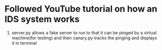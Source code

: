 # Followed YouTube tutorial on how an IDS system works
1) server.py allows a fake server to run to that it can be pinged by a virtual machine(for testing) and then canary.py tracks the pinging and displays it in terminal 
